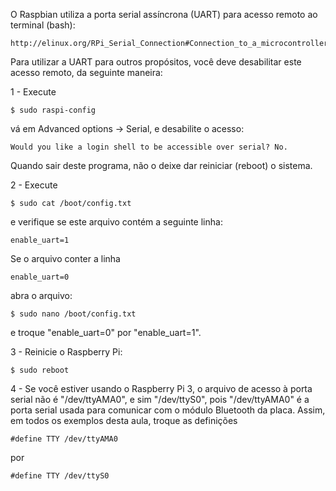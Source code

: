 O Raspbian utiliza a porta serial assíncrona (UART) para acesso remoto ao terminal (bash):

	http://elinux.org/RPi_Serial_Connection#Connection_to_a_microcontroller_or_other_peripheral

Para utilizar a UART para outros propósitos, você deve desabilitar este acesso remoto, da seguinte maneira:

1 - Execute

	$ sudo raspi-config

vá em Advanced options -> Serial, e desabilite o acesso:

	Would you like a login shell to be accessible over serial? No.

Quando sair deste programa, não o deixe dar reiniciar (reboot) o sistema.

2 - Execute

	$ sudo cat /boot/config.txt

e verifique se este arquivo contém a seguinte linha:

	enable_uart=1

Se o arquivo conter a linha

	enable_uart=0

abra o arquivo:

	$ sudo nano /boot/config.txt

e troque "enable_uart=0" por "enable_uart=1".

3 - Reinicie o Raspberry Pi:

	$ sudo reboot

4 - Se você estiver usando o Raspberry Pi 3, o arquivo de acesso à porta serial não é "/dev/ttyAMA0", e sim "/dev/ttyS0", pois "/dev/ttyAMA0" é a porta serial usada para comunicar com o módulo Bluetooth da placa. Assim, em todos os exemplos desta aula, troque as definições

	#define TTY /dev/ttyAMA0

por

	#define TTY /dev/ttyS0
